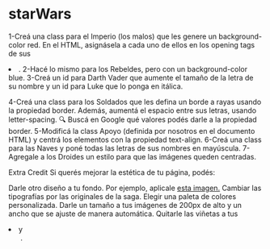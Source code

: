 # starWars

1-Creá una class para el Imperio (los malos) que les genere un background-color red. En el HTML, asignásela a cada uno de ellos en los opening tags de sus <li>.
2-Hacé lo mismo para los Rebeldes, pero con un background-color blue.
3-Creá un id para Darth Vader que aumente el tamaño de la letra de su nombre y un id para Luke que lo ponga en itálica.



4-Creá una class para los Soldados que les defina un borde a rayas usando la propiedad border. Además, aumentá el espacio entre sus letras, usando letter-spacing. 🔍 Buscá en Google qué valores podés darle a la propiedad border.
5-Modificá la class Apoyo (definida por nosotros en el documento HTML) y centrá los elementos con la propiedad text-align.
6-Creá una class para las Naves y poné todas las letras de sus nombres en mayúscula.
7-Agregale a los Droides un estilo para que las imágenes queden centradas.
  
  Extra Credit
Si querés mejorar la estética de tu página, podés:

Darle otro diseño a tu fondo. Por ejemplo, aplicale [esta imagen.](https://cdn.pixabay.com/photo/2016/01/27/15/25/space-1164579_1280.png)
Cambiar las tipografías por las originales de la saga.
Elegir una paleta de colores personalizada.
Darle un tamaño a tus imágenes de 200px de alto y un ancho que se ajuste de manera automática.
Quitarle las viñetas a tus <li> y <ul>.

